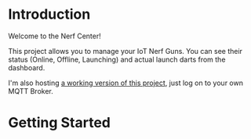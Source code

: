 # Introduction
Welcome to the Nerf Center!

This project allows you to manage your IoT Nerf Guns.  You can see their status (Online, Offline, Launching) and actual launch darts from the dashboard.

I'm also hosting [a working version of this project](https://mvilrokx.github.io/nerf-gun-control-center), just log on to your own MQTT Broker.

# Getting Started
